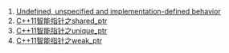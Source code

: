 1. [Undefined, unspecified and implementation-defined behavior](https://stackoverflow.com/questions/2397984/undefined-unspecified-and-implementation-defined-behavior)
2. [C++11智能指针之shared_ptr](https://blog.csdn.net/xiejingfa/article/details/50750037)
3. [C++11智能指针之unique_ptr](https://blog.csdn.net/Xiejingfa/article/details/50759210)
4. [C++11智能指针之weak_ptr](https://blog.csdn.net/Xiejingfa/article/details/50772571)
